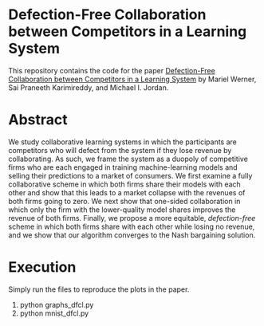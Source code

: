 # Defection-Free Collaboration between Competitors in a Learning System

This repository contains the code for the paper [Defection-Free Collaboration between Competitors in a Learning System](https://arxiv.org/abs/2406.15898) by Mariel Werner, Sai Praneeth Karimireddy, and Michael I. Jordan.

# Abstract

We study collaborative learning systems in which the participants are competitors who will defect from the system if they lose revenue by collaborating. As such, we frame the system as a duopoly of competitive firms who are each engaged in training machine-learning models and selling their predictions to a market of consumers. We first examine a fully collaborative scheme in which both firms share their models with each other and show that this leads to a market collapse with the revenues of both firms going to zero. We next show that one-sided collaboration in which only the firm with the lower-quality model shares improves the revenue of both firms. Finally, we propose a more equitable, *defection-free* scheme in which both firms share with each other while losing no revenue, and we show that our algorithm converges to the Nash bargaining solution.

# Execution

Simply run the files to reproduce the plots in the paper.
1. python graphs_dfcl.py
2. python mnist_dfcl.py
